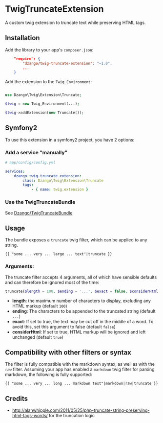 TwigTruncateExtension
=====================

A custom twig extension to truncate text while preserving HTML tags.

Installation
------------

Add the library to your app's `composer.json`:

```json
    "require": {
        "dzango/twig-truncate-extension": "~1.0",
        ...
    }

```

Add the extension to the `Twig_Environment`:

```php

use Dzango\Twig\Extension\Truncate;

$twig = new Twig_Environment(...);

$twig->addExtension(new Truncate());
```

Symfony2
--------

To use this extension in a symfony2 project, you have 2 options:

### Add a service "manually"

```yaml
# app/config/config.yml

services:
    dzango.twig.truncate_extension:
        class: Dzango\Twig\Extension\Truncate
        tags:
            - { name: twig.extension }
```

### Use the TwigTruncateBundle

See [Dzango/TwigTruncateBundle](https://github.com/dzango/TwigTruncateBundle)

Usage
-----

The bundle exposes a `truncate` twig filter, which can be applied to any string.

```twig
{{ "some ... very ... large ... text"|truncate }}
```

### Arguments:

The truncate filter accepts 4 arguments, all of which have sensible defaults and can therefore be ignored most of the time:

```php
truncate($length = 100, $ending = '...', $exact = false, $considerHtml = true)
```

* **length**: the maximum number of characters to display, excluding any HTML markup (default `100`)
* **ending**: The characters to be appended to the truncated string (default `...`)
* **exact**: If set to true, the text may be cut off in the middle of a word. To avoid this, set this argument to false (default `false`)
* **considerHtml**: If set to true, HTML markup will be ignored and left unchanged (default `true`)

Compatibility with other filters or syntax
------------------------------------------

The filter is fully compatible with the markdown syntax, as well as with the `raw` filter. Assuming your app has enabled a `markdown` twig filter for parsing markdown, the following is fully supported:

```twig
{{ "some ... very ... long ... markdown text"|markdown|raw|truncate }}
```

Credits
-------

 * http://alanwhipple.com/2011/05/25/php-truncate-string-preserving-html-tags-words/ for the truncation logic
